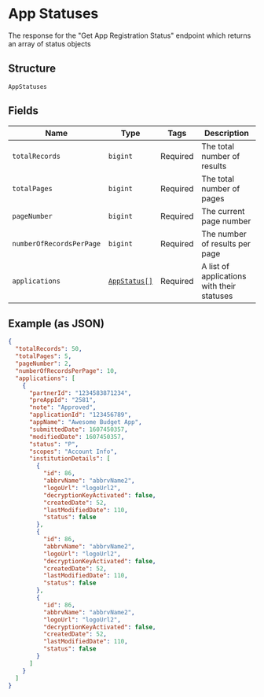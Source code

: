 
# App Statuses

The response for the "Get App Registration Status" endpoint which returns an array of status objects

## Structure

`AppStatuses`

## Fields

| Name | Type | Tags | Description |
|  --- | --- | --- | --- |
| `totalRecords` | `bigint` | Required | The total number of results |
| `totalPages` | `bigint` | Required | The total number of pages |
| `pageNumber` | `bigint` | Required | The current page number |
| `numberOfRecordsPerPage` | `bigint` | Required | The number of results per page |
| `applications` | [`AppStatus[]`](../../doc/models/app-status.md) | Required | A list of applications with their statuses |

## Example (as JSON)

```json
{
  "totalRecords": 50,
  "totalPages": 5,
  "pageNumber": 2,
  "numberOfRecordsPerPage": 10,
  "applications": [
    {
      "partnerId": "1234583871234",
      "preAppId": "2581",
      "note": "Approved",
      "applicationId": "123456789",
      "appName": "Awesome Budget App",
      "submittedDate": 1607450357,
      "modifiedDate": 1607450357,
      "status": "P",
      "scopes": "Account Info",
      "institutionDetails": [
        {
          "id": 86,
          "abbrvName": "abbrvName2",
          "logoUrl": "logoUrl2",
          "decryptionKeyActivated": false,
          "createdDate": 52,
          "lastModifiedDate": 110,
          "status": false
        },
        {
          "id": 86,
          "abbrvName": "abbrvName2",
          "logoUrl": "logoUrl2",
          "decryptionKeyActivated": false,
          "createdDate": 52,
          "lastModifiedDate": 110,
          "status": false
        },
        {
          "id": 86,
          "abbrvName": "abbrvName2",
          "logoUrl": "logoUrl2",
          "decryptionKeyActivated": false,
          "createdDate": 52,
          "lastModifiedDate": 110,
          "status": false
        }
      ]
    }
  ]
}
```

